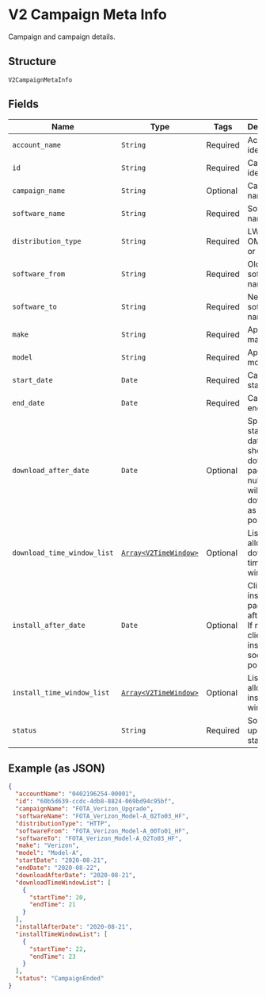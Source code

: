 
# V2 Campaign Meta Info

Campaign and campaign details.

## Structure

`V2CampaignMetaInfo`

## Fields

| Name | Type | Tags | Description |
|  --- | --- | --- | --- |
| `account_name` | `String` | Required | Account identifier. |
| `id` | `String` | Required | Campaign identifier. |
| `campaign_name` | `String` | Optional | Campaign name. |
| `software_name` | `String` | Required | Software name. |
| `distribution_type` | `String` | Required | LWM2M, OMD-DM or HTTP. |
| `software_from` | `String` | Required | Old software name. |
| `software_to` | `String` | Required | New software name. |
| `make` | `String` | Required | Applicable make. |
| `model` | `String` | Required | Applicable model. |
| `start_date` | `Date` | Required | Campaign start date. |
| `end_date` | `Date` | Required | Campaign end date. |
| `download_after_date` | `Date` | Optional | Specifies starting date client should download package. If null, client will download as soon as possible. |
| `download_time_window_list` | [`Array<V2TimeWindow>`](../../doc/models/v2-time-window.md) | Optional | List of allowed download time windows. |
| `install_after_date` | `Date` | Optional | Client will install package after date. If null, client will install as soon as possible. |
| `install_time_window_list` | [`Array<V2TimeWindow>`](../../doc/models/v2-time-window.md) | Optional | List of allowed install time windows. |
| `status` | `String` | Required | Software upgrade status. |

## Example (as JSON)

```json
{
  "accountName": "0402196254-00001",
  "id": "60b5d639-ccdc-4db8-8824-069bd94c95bf",
  "campaignName": "FOTA_Verizon_Upgrade",
  "softwareName": "FOTA_Verizon_Model-A_02To03_HF",
  "distributionType": "HTTP",
  "softwareFrom": "FOTA_Verizon_Model-A_00To01_HF",
  "softwareTo": "FOTA_Verizon_Model-A_02To03_HF",
  "make": "Verizon",
  "model": "Model-A",
  "startDate": "2020-08-21",
  "endDate": "2020-08-22",
  "downloadAfterDate": "2020-08-21",
  "downloadTimeWindowList": [
    {
      "startTime": 20,
      "endTime": 21
    }
  ],
  "installAfterDate": "2020-08-21",
  "installTimeWindowList": [
    {
      "startTime": 22,
      "endTime": 23
    }
  ],
  "status": "CampaignEnded"
}
```

